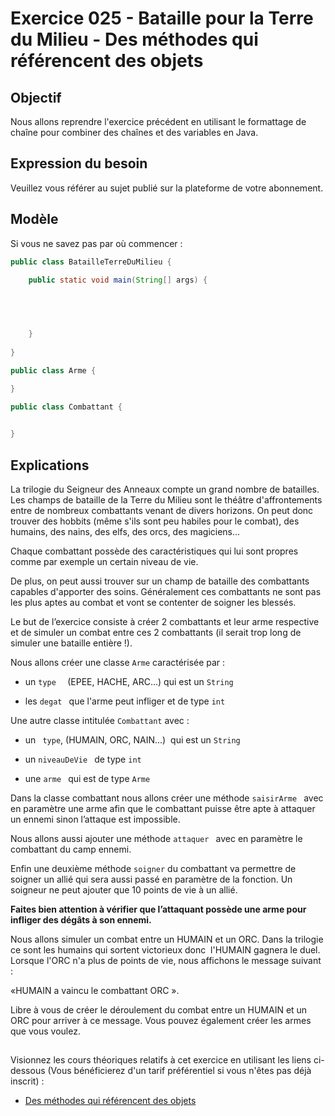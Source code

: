 # Exercice 025 - Bataille pour la Terre du Milieu - Des méthodes qui référencent des objets

## Objectif
Nous allons reprendre l'exercice précédent en utilisant le formattage de chaîne pour combiner des chaînes et des variables en Java.

## Expression du besoin
Veuillez vous référer au sujet publié sur la plateforme de votre abonnement.

## Modèle
Si vous ne savez pas par où commencer :

```java
public class BatailleTerreDuMilieu {

    public static void main(String[] args) {


        

        
    }
    
}
```
```java
public class Arme {

}
```

```java
public class Combattant {

    
}
```


## Explications
La trilogie du Seigneur des Anneaux compte un grand nombre de batailles. Les champs de bataille de la Terre du Milieu sont le théâtre d'affrontements entre de nombreux combattants venant de divers horizons. On peut donc trouver des hobbits (même s'ils sont peu habiles pour le combat), des humains, des nains, des elfs, des orcs, des magiciens...

Chaque combattant possède des caractéristiques qui lui sont propres comme par exemple un certain niveau de vie.  

De plus, on peut aussi trouver sur un champ de bataille des combattants capables d'apporter des soins. Généralement ces combattants ne sont pas les plus aptes au combat et vont se contenter de soigner les blessés.

Le but de l’exercice consiste à créer 2 combattants et leur arme respective et de simuler un combat entre ces 2 combattants (il serait trop long de simuler une bataille entière !).

Nous allons créer une classe ``Arme`` caractérisée par :

- un ``type  `` (EPEE, HACHE, ARC...) qui est un ``String ``

- les ``degat `` que l'arme peut infliger et de type ``int ``

Une autre classe intitulée ``Combattant`` avec :

- un `` type``, (HUMAIN, ORC, NAIN...)  qui est un ``String ``

- un ``niveauDeVie `` de type ``int ``

- une ``arme `` qui est de type ``Arme ``

Dans la classe combattant nous allons créer une méthode ``saisirArme `` avec en paramètre une arme afin que le combattant puisse être apte à attaquer un ennemi sinon l’attaque est impossible.

Nous allons aussi ajouter une méthode ``attaquer `` avec en paramètre le combattant du
camp ennemi.

Enfin une deuxième méthode ``soigner`` du combattant va permettre de soigner un allié qui sera aussi passé en paramètre de la fonction. Un soigneur ne peut ajouter que 10 points de vie à un allié.

**Faites bien attention à vérifier que l’attaquant possède une arme pour infliger des dégâts à son ennemi.**

Nous allons simuler un combat entre un HUMAIN et un ORC. Dans la trilogie ce sont les humains qui sortent victorieux donc  l'HUMAIN gagnera le duel. Lorsque l'ORC n'a plus de points de vie, nous affichons le message suivant :

«HUMAIN a vaincu le combattant ORC ».

Libre à vous de créer le déroulement du combat entre un HUMAIN et un ORC pour arriver à ce message. Vous pouvez également créer les armes que vous voulez. 

##
Visionnez les cours théoriques relatifs à cet exercice en utilisant 
les liens ci-dessous (Vous bénéficierez d'un tarif préférentiel si vous 
n'êtes pas déjà inscrit) :

- [Des méthodes qui référencent des objets](https://www.udemy.com/cours-complet-de-programmation-java-pour-debutants/learn/v4/t/lecture/5991160/?couponCode=FROM_TP_JAVA)